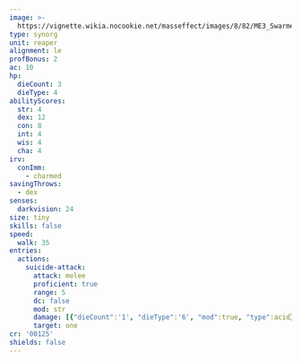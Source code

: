 ```yaml
---
image: >-
  https://vignette.wikia.nocookie.net/masseffect/images/8/82/ME3_Swarmer.png/revision/latest/scale-to-width-down/350?cb=20120319204747
type: synorg
unit: reaper
alignment: le
profBonus: 2
ac: 10
hp:
  dieCount: 3
  dieType: 4
abilityScores:
  str: 4
  dex: 12
  con: 8
  int: 4
  wis: 4
  cha: 4
irv:
  conImm:
    - charmed
savingThrows:
  - dex
senses:
  darkvision: 24
size: tiny
skills: false
speed:
  walk: 35
entries:
  actions:
    suicide-attack:
      attack: melee
      proficient: true
      range: 5
      dc: false
      mod: str
      damage: [{"dieCount":'1', "dieType":'6', "mod":true, "type":acid},{"dieCount":its, "mod":true, "type":null}]
      target: one
cr: '00125'
shields: false
---
```

